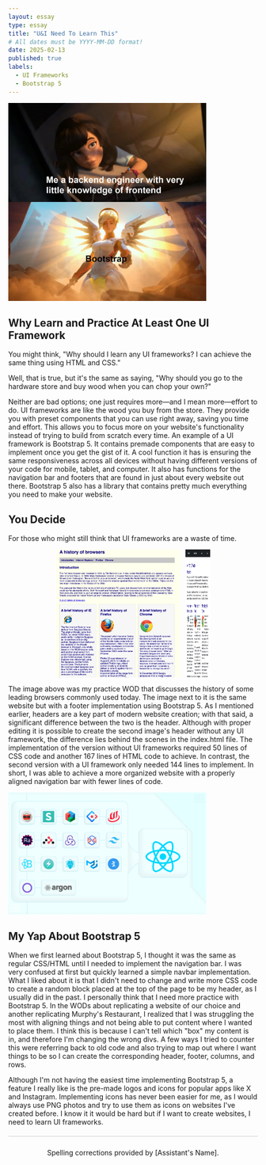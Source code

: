 ```yaml
---
layout: essay
type: essay
title: "U&I Need To Learn This"
# All dates must be YYYY-MM-DD format!
date: 2025-02-13
published: true
labels:
  - UI Frameworks
  - Bootstrap 5
---
```


<img width="400px" src="https://raw.githubusercontent.com/dominic-isaac-molina/dominic-isaac-molina.github.io/refs/heads/main/img/ox1nwq5x67061.webp">

## Why Learn and Practice At Least One UI Framework
You might think, "Why should I learn any UI frameworks? I can achieve the same thing using HTML and CSS."

Well, that is true, but it's the same as saying, "Why should you go to the hardware store and buy wood when you can chop your own?" 

Neither are bad options; one just requires more—and I mean more—effort to do. UI frameworks are like the wood you buy from the store. They provide you with preset components that you can use right away, saving you time and effort. This allows you to focus more on your website's functionality instead of trying to build from scratch every time. An example of a UI framework is Bootstrap 5. It contains premade components that are easy to implement once you get the gist of it. A cool function it has is ensuring the same responsiveness across all devices without having different versions of your code for mobile, tablet, and computer. It also has functions for the navigation bar and footers that are found in just about every website out there. Bootstrap 5 also has a library that contains pretty much everything you need to make your website.


## You Decide
For those who might still think that UI frameworks are a waste of time.

<div style="display: flex; justify-content: center;">
  <img src="https://github.com/dominic-isaac-molina/dominic-isaac-molina.github.io/blob/main/img/without.png?raw=true" width="50%" style="margin-right: 10px;">
  <img src="https://github.com/dominic-isaac-molina/dominic-isaac-molina.github.io/blob/main/img/with.png?raw=true" width="50">
</div>

The image above was my practice WOD that discusses the history of some leading browsers commonly used today. The image next to it is the same website but with a footer implementation using Bootstrap 5. As I mentioned earlier, headers are a key part of modern website creation; with that said, a significant difference between the two is the header. Although with proper editing it is possible to create the second image's header without any UI framework, the difference lies behind the scenes in the index.html file. The implementation of the version without UI frameworks required 50 lines of CSS code and another 167 lines of HTML code to achieve. In contrast, the second version with a UI framework only needed 144 lines to implement. In short, I was able to achieve a more organized website with a properly aligned navigation bar with fewer lines of code.

<img width="400px" src="https://github.com/dominic-isaac-molina/dominic-isaac-molina.github.io/blob/main/img/17%20Best%20React%20UI%20Frameworks%20for%202024-20240821120845638.jpg?raw=true">

## My Yap About Bootstrap 5


When we first learned about Bootstrap 5, I thought it was the same as regular CSS/HTML until I needed to implement the navigation bar. I was very confused at first but quickly learned a simple navbar implementation. What I liked about it is that I didn't need to change and write more CSS code to create a random block placed at the top of the page to be my header, as I usually did in the past. I personally think that I need more practice with Bootstrap 5. In the WODs about replicating a website of our choice and another replicating Murphy's Restaurant, I realized that I was struggling the most with aligning things and not being able to put content where I wanted to place them. I think this is because I can't tell which "box" my content is in, and therefore I'm changing the wrong divs. A few ways I tried to counter this were referring back to old code and also trying to map out where I want things to be so I can create the corresponding header, footer, columns, and rows.

Although I'm not having the easiest time implementing Bootstrap 5, a feature I really like is the pre-made logos and icons for popular apps like X and Instagram. Implementing icons has never been easier for me, as I would always use PNG photos and try to use them as icons on websites I've created before. I know it it would be hard but if I want to create websites, I need to learn UI frameworks.


<footer style="text-align: center; margin-top: 20px; padding: 10px; border-top: 1px solid #ccc;">
  <p>Spelling corrections provided by [Assistant's Name].</p>
</footer>





